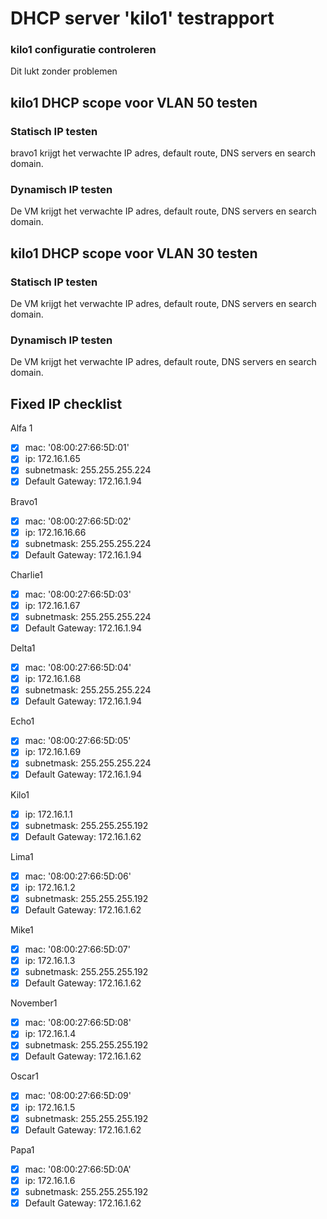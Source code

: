 # DHCP server 'kilo1' testrapport

### kilo1 configuratie controleren
Dit lukt zonder problemen

## kilo1 DHCP scope voor VLAN 50 testen
### Statisch IP testen
bravo1 krijgt het verwachte IP adres, default route, DNS servers en search domain.

### Dynamisch IP testen
De VM krijgt het verwachte IP adres, default route, DNS servers en search domain.

## kilo1 DHCP scope voor VLAN 30 testen
### Statisch IP testen
De VM krijgt het verwachte IP adres, default route, DNS servers en search domain.

### Dynamisch IP testen
De VM krijgt het verwachte IP adres, default route, DNS servers en search domain.


## Fixed IP checklist
Alfa 1

- [x] mac: '08:00:27:66:5D:01'
- [x] ip: 172.16.1.65
- [x] subnetmask: 255.255.255.224
- [x] Default Gateway: 172.16.1.94

Bravo1

- [x] mac: '08:00:27:66:5D:02'
- [x] ip: 172.16.16.66
- [x] subnetmask: 255.255.255.224
- [x] Default Gateway: 172.16.1.94

Charlie1

- [x] mac: '08:00:27:66:5D:03'
- [x] ip: 172.16.1.67
- [x] subnetmask: 255.255.255.224
- [x] Default Gateway: 172.16.1.94

Delta1

- [x] mac: '08:00:27:66:5D:04'
- [x] ip: 172.16.1.68
- [x] subnetmask: 255.255.255.224
- [x] Default Gateway: 172.16.1.94

Echo1

- [x] mac: '08:00:27:66:5D:05'
- [x] ip: 172.16.1.69
- [x] subnetmask: 255.255.255.224
- [x] Default Gateway: 172.16.1.94

Kilo1

- [x] ip: 172.16.1.1
- [x] subnetmask: 255.255.255.192
- [x] Default Gateway: 172.16.1.62

Lima1

- [x] mac: '08:00:27:66:5D:06'
- [x] ip: 172.16.1.2
- [x] subnetmask: 255.255.255.192
- [x] Default Gateway: 172.16.1.62

Mike1

- [x] mac: '08:00:27:66:5D:07'
- [x] ip: 172.16.1.3
- [x] subnetmask: 255.255.255.192
- [x] Default Gateway: 172.16.1.62

November1

- [x] mac: '08:00:27:66:5D:08'
- [x] ip: 172.16.1.4
- [x] subnetmask: 255.255.255.192
- [x] Default Gateway: 172.16.1.62

Oscar1

- [x] mac: '08:00:27:66:5D:09'
- [x] ip: 172.16.1.5
- [x] subnetmask: 255.255.255.192
- [x] Default Gateway: 172.16.1.62

Papa1

- [x] mac: '08:00:27:66:5D:0A'
- [x] ip: 172.16.1.6
- [x] subnetmask: 255.255.255.192
- [x] Default Gateway: 172.16.1.62
